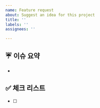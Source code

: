 ```yaml
---
name: Feature request
about: Suggest an idea for this project
title: ''
labels: ''
assignees: ''

---
```


## ☔️ 이슈 요약

<!-- 이유에 대해 설명해주세요. -->
- 

## ✅ 체크 리스트

<!-- 해야 할 일을 적어주세요. -->

- [ ]
